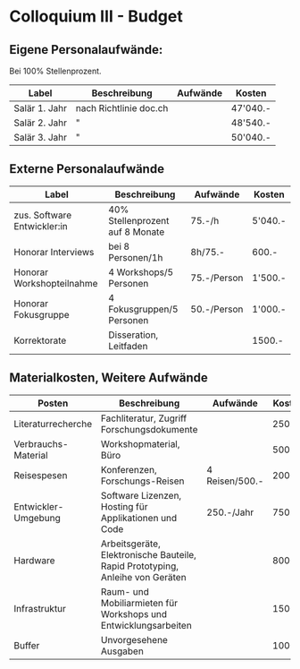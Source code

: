 # Colloquium III - Budget
## Eigene Personalaufwände: 
Bei 100% Stellenprozent.

| Label         | Beschreibung           | Aufwände | Kosten   |
| ------------- | ---------------------- | -------- | -------- |
| Salär 1. Jahr | nach Richtlinie doc.ch |          | 47'040.- |
| Salär 2. Jahr | "                      |          | 48'540.- |
| Salär 3. Jahr | "                      |          | 50'040.- |

## Externe Personalaufwände 
| Label                       | Beschreibung                    | Aufwände    | Kosten  |
| --------------------------- | ------------------------------- | ----------- | ------- |
| zus. Software Entwickler:in | 40% Stellenprozent auf 8 Monate | 75.-/h      | 5'040.- | 
| Honorar Interviews          | bei 8 Personen/1h               | 8h/75.-     | 600.-   |
| Honorar Workshopteilnahme   | 4 Workshops/5 Personen          | 75.-/Person | 1'500.- |
| Honorar Fokusgruppe         | 4 Fokusgruppen/5 Personen       | 50.-/Person | 1'000.- |
| Korrektorate                | Disseration, Leitfaden          |             | 1500.-  |

## Materialkosten, Weitere Aufwände
| Posten              | Beschreibung                                                                  | Aufwände       | Kosten |
| ------------------- | ----------------------------------------------------------------------------- | -------------- | ------ |
| Literaturrecherche  | Fachliteratur, Zugriff Forschungsdokumente                                    |                | 250.-  |
| Verbrauchs-Material | Workshopmaterial, Büro                                                        |                | 500.-  |
| Reisespesen         | Konferenzen, Forschungs-Reisen                                                | 4 Reisen/500.- | 2000.- |
| Entwickler-Umgebung | Software Lizenzen, Hosting für Applikationen und Code                         | 250.-/Jahr     | 750.-  |
| Hardware            | Arbeitsgeräte, Elektronische Bauteile, Rapid Prototyping, Anleihe von Geräten |                | 8000.- |
| Infrastruktur       | Raum- und Mobiliarmieten für Workshops und Entwicklungsarbeiten               |                | 1500.- |
| Buffer              | Unvorgesehene Ausgaben                                                        |                | 1000.- |
